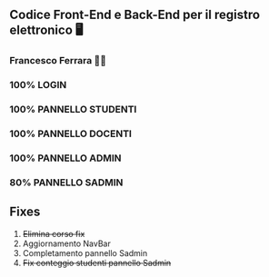 ## Codice Front-End e Back-End per il registro elettronico 🖥️
### Francesco Ferrara 🧑‍🎓


### 100% LOGIN

### 100% PANNELLO STUDENTI

### 100% PANNELLO DOCENTI

### 100% PANNELLO ADMIN

### 80% PANNELLO SADMIN

## Fixes
1. ~~Elimina corso fix~~
2. Aggiornamento NavBar
3. Completamento pannello Sadmin
4. ~~Fix conteggio studenti pannello Sadmin~~